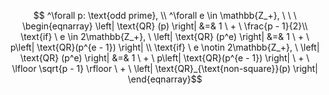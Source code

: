 
$$ ^\forall p: \text{odd prime}, \\ ^\forall e \in \mathbb{Z_+}, \ \ \ \begin{eqnarray}
\left| \text{QR} (p) \right| &=& 1 \ + \ \frac{p - 1}{2}\\
\text{if} \ e \in 2\mathbb{Z_+}, \ \left| \text{QR} (p^e) \right| &=& 1 \ + \ p\left| \text{QR}(p^{e - 1}) \right| \\
\text{if} \ e \notin	 2\mathbb{Z_+}, \ \left| \text{QR} (p^e) \right| &=& 1 \ + \ p\left| \text{QR}(p^{e - 1}) \right| \ + \ \lfloor \sqrt{p - 1} \rfloor	 \ + \ \left| \text{QR}_{\text{non-square}}(p) \right|
\end{eqnarray}$$
